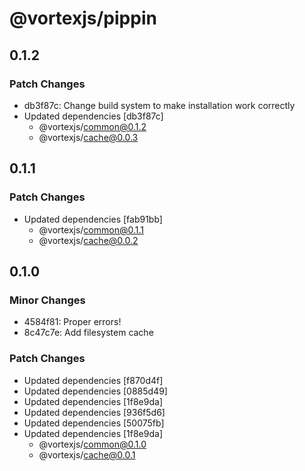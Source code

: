# @vortexjs/pippin

## 0.1.2

### Patch Changes

- db3f87c: Change build system to make installation work correctly
- Updated dependencies [db3f87c]
  - @vortexjs/common@0.1.2
  - @vortexjs/cache@0.0.3

## 0.1.1

### Patch Changes

- Updated dependencies [fab91bb]
  - @vortexjs/common@0.1.1
  - @vortexjs/cache@0.0.2

## 0.1.0

### Minor Changes

- 4584f81: Proper errors!
- 8c47c7e: Add filesystem cache

### Patch Changes

- Updated dependencies [f870d4f]
- Updated dependencies [0885d49]
- Updated dependencies [1f8e9da]
- Updated dependencies [936f5d6]
- Updated dependencies [50075fb]
- Updated dependencies [1f8e9da]
  - @vortexjs/common@0.1.0
  - @vortexjs/cache@0.0.1

